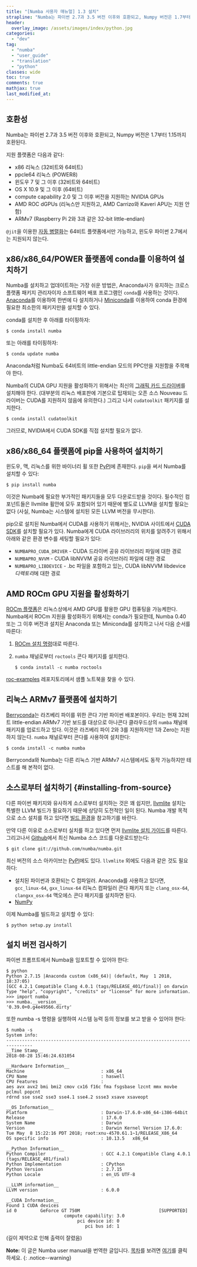 ```yaml
---
title: "[Numba 사용자 매뉴얼] 1.3 설치"
strapline: "Numba는 파이썬 2.7과 3.5 버전 이후와 호환되고, Numpy 버전은 1.7부터 1.15까지 호환된다."
header:
  overlay_image: /assets/images/index/python.jpg
categories:
  - "dev"
tag:
  - "numba"
  - "user_guide"
  - "translation"
  - "python"
classes: wide
toc: true
comments: true
mathjax: true
last_modified_at: 
---
```


## 호환성

Numba는 파이썬 2.7과 3.5 버전 이후와 호환되고, Numpy 버전은 1.7부터 1.15까지 호환된다.

지원 플랫폼은 다음과 같다:

-   x86 리눅스 (32비트와 64비트)
-   ppcle64 리눅스 (POWER8)
-   윈도우 7 및 그 이후 (32비트와 64비트)
-   OS X 10.9 및 그 이후 (64비트)
-   compute capability 2.0 및 그 이후 버전을 지원하는 NVIDIA GPUs
-   AMD ROC dGPUs (리눅스만 지원하고, AMD Carrizo와 Kaveri APU는 지원 안 함)
-   ARMv7 (Raspberry Pi 2와 3과 같은 32-bit little-endian)

`@jit`을 이용한 [자동 병렬화](/dev/numba_user_parallel)는 64비트 플랫폼에서만 가능하고, 윈도우 파이썬 2.7에서는 지원되지 않는다.

## x86/x86\_64/POWER 플랫폼에 conda를 이용하여 설치하기

Numba를 설치하고 업데이트하는 가장 쉬운 방법은, Anaconda사가 유지하는 크로스 플랫폼 패키지 관리자이자 소프트웨어 배포 프로그램인 `conda`를 사용하는 것이다.
[Anaconda](https://www.anaconda.com/download)를 이용하여 한번에 다 설치하거나 
[Miniconda](https://conda.io/miniconda.html)를 이용하여 conda 환경에 필요한 최소한의 패키지만을 설치할 수 있다.

conda를 설치한 후 아래를 타이핑하자:

    $ conda install numba

또는 아래를 타이핑하자:

    $ conda update numba

Anaconda처럼 Numba도 64비트의 little-endian 모드의 PPC만을 지원함을 주목해야 한다.

Numba의 CUDA GPU 지원을 활성화하기 위해서는 최신의 [그래픽 카드 드라이버](https://www.nvidia.com/Download/index.aspx)를 설치해야 한다.
(대부분의 리눅스 배포판에 기본으로 탑재되는 오픈 소스 Nouveau 드라이버는 CUDA를 지원하지 않음에 유의한다.)
그리고 나서 `cudatoolkit` 패키지를 설치한다.

    $ conda install cudatoolkit

그러므로, NVIDIA에서 CUDA SDK를 직접 설치할 필요가 없다.

## x86/x86\_64 플랫폼에 pip을 사용하여 설치하기

윈도우, 맥, 리눅스를 위한 바이너리 휠 또한 [PyPI](https://pypi.org/project/numba/)에 존재한다.
`pip`을 써서 Numba를 설치할 수 있다:

    $ pip install numba

이것은 Numba에 필요한 부가적인 패키지들을 모두 다운로드받을 것이다. 
필수적인 컴포넌트들은 llvmlite 휠안에 모두 포함되어 있기 때문에 별도로 LLVM을 설치할 필요는 없다
(사실, Numba는 시스템에 설치된 모든 LLVM 버전을 무시한다).

pip으로 설치된 Numba에서 CUDA를 사용하기 위해서는, NVIDIA 사이트에서 [CUDA SDK](https://developer.nvidia.com/cuda-downloads)를 설치할 필요가 있다.
Numba에게 CUDA 라이브러리의 위치를 알려주기 위해서 아래와 같은 환경 변수를 세팅할 필요가 있다:

-   `NUMBAPRO_CUDA_DRIVER` - CUDA 드라이버 공유 라이브러리 파일에 대한 경로
-   `NUMBAPRO_NVVM` - CUDA libNVVM 공유 라이브러리 파일에 대한 경로
-   `NUMBAPRO_LIBDEVICE` - .bc 파일을 포함하고 있는, CUDA libNVVM libdevice *디렉토리*에 대한 경로

## AMD ROCm GPU 지원을 활성화하기

[ROCm 플랫폼](https://rocm.github.io/)은 리눅스상에서 AMD GPU를 활용한 GPU 컴퓨팅을 가능케한다. 
Numba에서 ROCm 지원을 활성화하기 위해서는 conda가 필요한데, Numba 0.40 또는 그 이후 버전과 설치된 Anaconda 또는 Miniconda를 설치하고 나서
다음 순서를 따른다:

1.  [ROCm 설치 명령](https://rocm.github.io/install.html)대로 따른다.
2.  `numba` 채널로부터 `roctools` 콘다 패키지를 설치한다.

        $ conda install -c numba roctools

[roc-examples](https://github.com/numba/roc-examples) 레포지토리에서 샘플 노트북을 찾을 수 있다. 

## 리눅스 ARMv7 플랫폼에 설치하기

[Berryconda](https://https://github.com/jjhelmus/berryconda)는 라즈베리 파이를 위한 콘다 기반 파이썬 배포본이다.
우리는 현재 32비트 little-endian ARMv7 기반 보드를 대상으로 아나콘다 클라우드상의 `numba` 채널에 패키지를 업로드하고 있다.
이것은 라즈베리 파이 2와 3를 지원하지만 1과 Zero는 지원하지 않는다.
`numba` 채널로부터 콘다를 사용하여 설치한다:

    $ conda install -c numba numba

Berryconda와 Numba는 다른 리눅스 기반 ARMv7 시스템에서도 동작 가능하지만 테스트를 해 본적이 없다.

## 소스로부터 설치하기 {#installing-from-source}

다른 파이썬 패키지와 유사하게 소스로부터 설치하는 것은 꽤 쉽지만, 
[llvmlite](https://github.com/numba/llvmlite) 설치는 특별한 LLVM 빌드가 필요하기 때문에 상당히 도전적인 일이 된다.
Numba 개발 목적으로 소스 설치를 하고 있다면 [빌드 환경](http://numba.pydata.org/numba-doc/latest/developer/contributing.html#buildenv)을 참고하기를 바란다.

만약 다른 이유로 소스로부터 실치를 하고 있다면 먼저 [llvmlite 설치 가이드](https://llvmlite.readthedocs.io/en/latest/admin-guide/install.html)를 따른다.
그리고나서 [Github](https://github.com/numba/numba)에서 최신 Numba 소스 코드를 다운로드받는다:

    $ git clone git://github.com/numba/numba.git

최신 버전의 소스 아카이브는 [PyPI](https://pypi.org/project/numba/)에도 있다.
`llvmlite` 외에도 다음과 같은 것도 필요하다:

-   설치된 파이썬과 호환되는 C 컴파일러. Anaconda를 사용하고 있다면, `gcc_linux-64`, `gxx_linux-64` 리눅스 컴파일러 콘다 패키지 또는 
    `clang_osx-64`, `clangxx_osx-64` 맥오에스 콘다 패키지를 설치하면 된다.
-   [NumPy](http://www.numpy.org/)

이제 Numba를 빌드하고 설치할 수 있다:

    $ python setup.py install

## 설치 버전 검사하기

파이썬 프롬프트에서 Numba을 임포트할 수 있어야 한다:

    $ python
    Python 2.7.15 |Anaconda custom (x86_64)| (default, May  1 2018, 18:37:05)
    [GCC 4.2.1 Compatible Clang 4.0.1 (tags/RELEASE_401/final)] on darwin
    Type "help", "copyright", "credits" or "license" for more information.
    >>> import numba
    >>> numba.__version__
    '0.39.0+0.g4e49566.dirty'

또한 numba -s 명령을 실행하여 시스템 능력 등의 정보를 보고 받을 수 있어야 한다:

    $ numba -s
    System info:
    --------------------------------------------------------------------------------
    __Time Stamp__
    2018-08-28 15:46:24.631054

    __Hardware Information__
    Machine                             : x86_64
    CPU Name                            : haswell
    CPU Features                        :
    aes avx avx2 bmi bmi2 cmov cx16 f16c fma fsgsbase lzcnt mmx movbe pclmul popcnt
    rdrnd sse sse2 sse3 sse4.1 sse4.2 ssse3 xsave xsaveopt

    __OS Information__
    Platform                            : Darwin-17.6.0-x86_64-i386-64bit
    Release                             : 17.6.0
    System Name                         : Darwin
    Version                             : Darwin Kernel Version 17.6.0: Tue May  8 15:22:16 PDT 2018; root:xnu-4570.61.1~1/RELEASE_X86_64
    OS specific info                    : 10.13.5   x86_64

    __Python Information__
    Python Compiler                     : GCC 4.2.1 Compatible Clang 4.0.1 (tags/RELEASE_401/final)
    Python Implementation               : CPython
    Python Version                      : 2.7.15
    Python Locale                       : en_US UTF-8

    __LLVM information__
    LLVM version                        : 6.0.0

    __CUDA Information__
    Found 1 CUDA devices
    id 0         GeForce GT 750M                              [SUPPORTED]
                          compute capability: 3.0
                               pci device id: 0
                                  pci bus id: 1

(길이 제약으로 인해 출력이 잘렸음)

**Note:** 
이 글은 Numba user manual을 번역한 글입니다.
[목차](/dev/numba_user_index)를 보려면 [여기](/dev/numba_user_index)를 클릭하세요.
{: .notice--warning}
